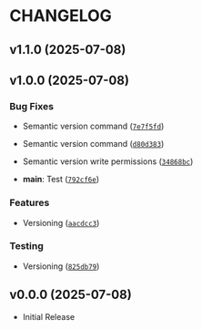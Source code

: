 # CHANGELOG

<!-- version list -->

## v1.1.0 (2025-07-08)


## v1.0.0 (2025-07-08)

### Bug Fixes

- Semantic version command
  ([`7e7f5fd`](https://github.com/Cyben/mentee-devops-cicd-demo/commit/7e7f5fd7b52ba1d2da35b4f7ddad75268e467111))

- Semantic version command
  ([`d80d383`](https://github.com/Cyben/mentee-devops-cicd-demo/commit/d80d383d1ffacd39ca9075cf0b778dee1f609434))

- Semantic version write permissions
  ([`34868bc`](https://github.com/Cyben/mentee-devops-cicd-demo/commit/34868bc544d24f9272eced12f2bd4a2e88fc21a0))

- **main**: Test
  ([`792cf6e`](https://github.com/Cyben/mentee-devops-cicd-demo/commit/792cf6e44aca05485fed112f1ad82b059b72a3d1))

### Features

- Versioning
  ([`aacdcc3`](https://github.com/Cyben/mentee-devops-cicd-demo/commit/aacdcc39ba3ed48de0d7cbb05be2a1b4a0c5666c))

### Testing

- Versioning
  ([`825db79`](https://github.com/Cyben/mentee-devops-cicd-demo/commit/825db79e060b15710cf470518c91e30ba69ab4cb))


## v0.0.0 (2025-07-08)

- Initial Release
